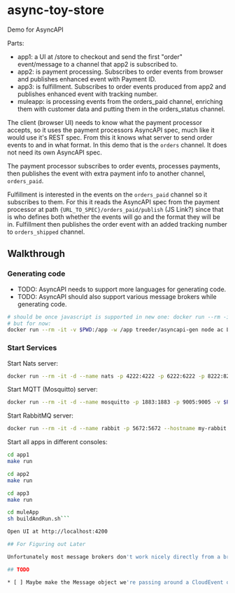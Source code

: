 # async-toy-store

Demo for AsyncAPI

Parts:

* app1: a UI at /store to checkout and send the first "order" event/message to a channel that app2 is subscribed to.
* app2: is payment processing. Subscribes to order events from browser and publishes enhanced event with Payment ID.
* app3: is fulfillment. Subscribes to order events produced from app2 and publishes enhanced event with tracking number.
* muleapp: is processing events from the orders_paid channel, enriching them with customer data and putting them in the orders_status channel.

The client (browser UI) needs to know what the payment processor accepts, so it uses the payment processors AsyncAPI spec,
much like it would use it's REST spec. From this it knows what server to send order events to and in what format. In this
demo that is the `orders` channel. It does not need its own AsyncAPI spec.

The payment processor subscribes to order events, processes payments, then publishes the event with extra payment info to another channel,
`orders_paid`.

Fulfillment is interested in the events on the `orders_paid` channel so it subscribes to them. For this it reads the AsyncAPI spec from
the payment processor at path `{URL_TO_SPEC}/orders_paid/publish` (JS Link?) since that is who defines both whether the events will go and the format they will be in. Fulfillment then publishes the order event with an added tracking number to `orders_shipped` channel.

## Walkthrough

### Generating code

* TODO: AsyncAPI needs to support more languages for generating code.
* TODO: AsyncAPI should also support various message brokers while generating code.

```sh
# should be once javascript is supported in new one: docker run --rm -it -v $PWD:/app -w /app treeder/asyncapi-gen node cli -o output orders.yaml javascript
# but for now:
docker run --rm -it -v $PWD:/app -w /app treeder/asyncapi-gen node ac LOOK IT UP
```

### Start Services

Start Nats server:

```sh
docker run --rm -it -d --name nats -p 4222:4222 -p 6222:6222 -p 8222:8222 nats
```

Start MQTT (Mosquitto) server:

```sh
docker run --rm -it -d --name mosquitto -p 1883:1883 -p 9005:9005 -v $PWD/mosquitto.conf:/mosquitto/config/mosquitto.conf eclipse-mosquitto
```

Start RabbitMQ server:

```sh
docker run --rm -it -d --name rabbit -p 5672:5672 --hostname my-rabbit rabbitmq:3-alpine
```

Start all apps in different consoles:

```sh
cd app1
make run
```

```sh
cd app2
make run
```

```sh
cd app3
make run
```


```sh
cd muleApp
sh buildAndRun.sh```

Open UI at http://localhost:4200

## For Figuring out Later

Unfortunately most message brokers don't work nicely directly from a browser, some requiring a websocket to tcp proxy and most of the client libraries expect Node libraries so they don't work in the browser. I added a simple REST proxy that the UI can talk to.

## TODO

* [ ] Maybe make the Message object we're passing around a CloudEvent object instead?
